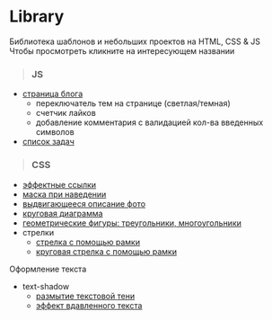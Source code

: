 # Library

Библиотека шаблонов и небольших проектов на HTML, CSS & JS  
Чтобы просмотреть кликните на интересующем названии
>### JS

- [страница блога](https://elenaproject.github.io/library/js/blog_page/index.html)  
	- переключатель тем на странице (светлая/темная) 
	- счетчик лайков 
	- добавление комментария с валидацией кол-ва введенных символов
- [список задач](https://elenaproject.github.io/library/js/to-do_list/index.html)

>### CSS
- [эффектные ссылки](https://elenaproject.github.io/library/effective_links/index.html)
- [маска при наведении](https://elenaproject.github.io/library/mask_hover/index.html)
- [выдвигающееся описание фото](https://elenaproject.github.io/library/pull-aside_description/index.html)
- [круговая диаграмма](https://elenaproject.github.io/library/pie_chart/index.html)
- [геометрические фигуры: треугольники, многоугольники](https://elenaproject.github.io/library/geometric_figures/index.html)
- стрелки
  - [стрелка с помощью рамки](https://elenaproject.github.io/library/arrows/arrow_border.html)
  - [круговая стрелка с помощью рамки](https://elenaproject.github.io/library/arrows/arrow_border_round.html)

Оформление текста
- text-shadow
  - [размытие текстовой тени](https://elenaproject.github.io/library/text_decoration/blur.html)
  - [эффект вдавленного текста](https://elenaproject.github.io/library/text_decoration/pressed.html)


